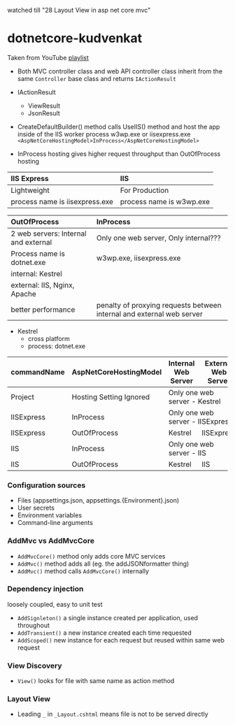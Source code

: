 watched till "28 Layout View in asp net core mvc"

# dotnetcore-kudvenkat

Taken from YouTube [playlist](https://www.youtube.com/watch?v=4IgC2Q5-yDE&list=PL6n9fhu94yhVkdrusLaQsfERmL_Jh4XmU)

- Both MVC controller class and web API controller class inherit from the same `Controller` base class and returns `IActionResult`
- IActionResult

  - ViewResult
  - JsonResult

- CreateDefaultBuilder() method calls UseIIS() method and host the app inside of the IIS worker process w3wp.exe or iisexpress.exe
  `<AspNetCoreHostingModel>InProcess</AspNetCoreHostingModel>`
- InProcess hosting gives higher request throughput than OutOfProcess hosting

| IIS Express                    | IIS                      |
| :----------------------------- | :----------------------- |
| Lightweight                    | For Production           |
| process name is iisexpress.exe | process name is w3wp.exe |

| OutOfProcess                         | InProcess                                                             |
| :----------------------------------- | :-------------------------------------------------------------------- |
| 2 web servers: Internal and external | Only one web server, Only internal???                                 |
| Process name is dotnet.exe           | w3wp.exe, iisexpress.exe                                              |
| internal: Kestrel                    |                                                                       |
| external: IIS, Nginx, Apache         |                                                                       |
| better performance                   | penalty of proxying requests between internal and external web server |

- Kestrel
  - cross platform
  - process: dotnet.exe

| commandName | AspNetCoreHostingModel                                              | Internal Web Server | External Web Server |
| ----------- | ------------------------------------------------------------------- | ------------------- | ------------------- |
| Project     | Hosting Setting Ignored <td colspan=2>Only one web server - Kestrel |
| IISExpress  | InProcess <td colspan=2>Only one web server - IISExpress            |
| IISExpress  | OutOfProcess                                                        | Kestrel             | IISExpress          |
| IIS         | InProcess <td colspan=2>Only one web server - IIS                   |
| IIS         | OutOfProcess                                                        | Kestrel             | IIS                 |

### Configuration sources

- Files (appsettings.json, appsettings.{Environment}.json)
- User secrets
- Environment variables
- Command-line arguments

### AddMvc vs AddMvcCore
- `AddMvcCore()` method only adds  core MVC services
- `AddMvc()` method adds all (eg. the addJSONformatter thing)
-  `AddMvc()` method calls `AddMvcCore()` internally

### Dependency injection
loosely coupled, easy to unit test
- `AddSignleton()` a single instance created per application, used throughout
- `AddTransient()` a new instance created each time requested
- `AddScoped()` new instance for each request but reused within same web request

### View Discovery
- `View()` looks for file with same name as action method

### Layout View
- Leading `_` in `_Layout.cshtml` means file is not to be served directly